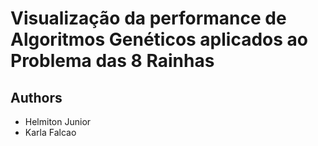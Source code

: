 # Visualização da performance de Algoritmos Genéticos aplicados ao Problema das 8 Rainhas

##

## Authors

* Helmiton Junior
* Karla Falcao
